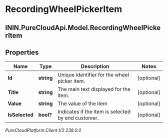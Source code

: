 # RecordingWheelPickerItem

## ININ.PureCloudApi.Model.RecordingWheelPickerItem

## Properties

|Name | Type | Description | Notes|
|------------ | ------------- | ------------- | -------------|
| **Id** | **string** | Unique identifier for the wheel picker item. | [optional] |
| **Title** | **string** | The main text displayed for the item. | [optional] |
| **Value** | **string** | The value of the item | [optional] |
| **IsSelected** | **bool?** | Indicates if the item is selected by end customer. | [optional] |



_PureCloudPlatform.Client.V2 238.0.0_
